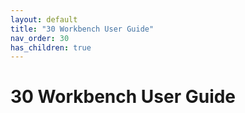 ```yaml
---
layout: default
title: "30 Workbench User Guide"
nav_order: 30
has_children: true
---
```

# 30 Workbench User Guide
  
